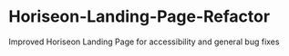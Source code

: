 # Horiseon-Landing-Page-Refactor
Improved Horiseon Landing Page for accessibility and general bug fixes
